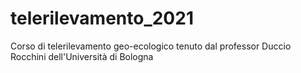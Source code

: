 # telerilevamento_2021
Corso di telerilevamento geo-ecologico tenuto dal professor Duccio Rocchini dell'Università di Bologna

